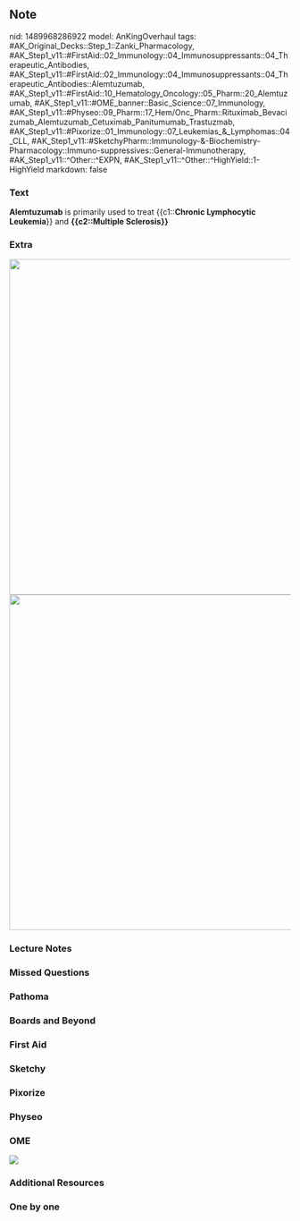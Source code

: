 ## Note
nid: 1489968286922
model: AnKingOverhaul
tags: #AK_Original_Decks::Step_1::Zanki_Pharmacology, #AK_Step1_v11::#FirstAid::02_Immunology::04_Immunosuppressants::04_Therapeutic_Antibodies, #AK_Step1_v11::#FirstAid::02_Immunology::04_Immunosuppressants::04_Therapeutic_Antibodies::Alemtuzumab, #AK_Step1_v11::#FirstAid::10_Hematology_Oncology::05_Pharm::20_Alemtuzumab, #AK_Step1_v11::#OME_banner::Basic_Science::07_Immunology, #AK_Step1_v11::#Physeo::09_Pharm::17_Hem/Onc_Pharm::Rituximab_Bevacizumab_Alemtuzumab_Cetuximab_Panitumumab_Trastuzmab, #AK_Step1_v11::#Pixorize::01_Immunology::07_Leukemias_&_Lymphomas::04_CLL, #AK_Step1_v11::#SketchyPharm::Immunology-&-Biochemistry-Pharmacology::Immuno-suppressives::General-Immunotherapy, #AK_Step1_v11::^Other::^EXPN, #AK_Step1_v11::^Other::^HighYield::1-HighYield
markdown: false

### Text
<div>
  <div>
    <i><!--anki--></i>
  </div>
  <div>
    <b>Alemtuzumab</b> is primarily used to treat {{c1::<b>Chronic
    Lymphocytic Leukemia</b>}} and <b>{{c2::Multiple
    Sclerosis}}</b>
  </div>
</div>

### Extra
<div><img src="paste-89507118448641.jpg" class="" style=
"width: 600px; min-width: var(--w);"></div>
<div><img src="paste-95554432401409.jpg" class="" style=
"width: 600px; min-width: var(--w);"></div>

### Lecture Notes


### Missed Questions


### Pathoma


### Boards and Beyond


### First Aid


### Sketchy


### Pixorize


### Physeo


### OME
<div class="ome-widget">
  <a href=
  "https://onlinemeded.org/spa/immunology?ref=anki"><img src=
  "_OME_AnkiFlashcards_Topic_3.png"></a>
</div>

### Additional Resources


### One by one


